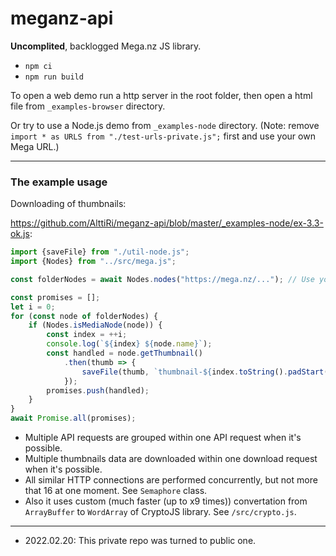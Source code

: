 # meganz-api

**Uncomplited**, backlogged Mega.nz JS library.

- `npm ci`
- `npm run build`

To open a web demo run a http server in the root folder, then open a html file from `_examples-browser` directory.

Or try to use a Node.js demo from `_examples-node` directory. (Note: remove `import * as URLS from "./test-urls-private.js";` first and use your own Mega URL.)

---

### The example usage

Downloading of thumbnails:

https://github.com/AlttiRi/meganz-api/blob/master/_examples-node/ex-3.3-ok.js:
```js
import {saveFile} from "./util-node.js";
import {Nodes} from "../src/mega.js";

const folderNodes = await Nodes.nodes("https://mega.nz/..."); // Use your own URL

const promises = [];
let i = 0;
for (const node of folderNodes) {
    if (Nodes.isMediaNode(node)) {
        const index = ++i;
        console.log(`${index} ${node.name}`);
        const handled = node.getThumbnail()
            .then(thumb => {
                saveFile(thumb, `thumbnail-${index.toString().padStart(3, "0")}-${node.id}.jpg`, node.mtime);
            });
        promises.push(handled);
    }
}
await Promise.all(promises);

```

- Multiple API requests are grouped within one API request when it's possible.
- Multiple thumbnails data are downloaded within one download request when it's possible.
- All similar HTTP connections are performed concurrently, but not more that 16 at one moment. See `Semaphore` class.
- Also it uses custom (much faster (up to x9 times)) convertation from `ArrayBuffer` to `WordArray` of CryptoJS library. See `/src/crypto.js`.

---

- 2022.02.20: This private repo was turned to public one.
